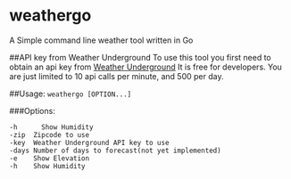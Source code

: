 # weathergo
A Simple command line weather tool written in Go

##API key from Weather Underground
To use this tool you first need to obtain an api key from
[Weather Underground](https://www.wunderground.com/weather/api)
It is free for developers. You are just limited to 10 api calls per minute,
and 500 per day.

##Usage: `weathergo [OPTION...]`

###Options:
```
-h		Show Humidity
-zip  Zipcode to use
-key  Weather Underground API key to use
-days Number of days to forecast(not yet implemented)
-e    Show Elevation
-h    Show Humidity
```
